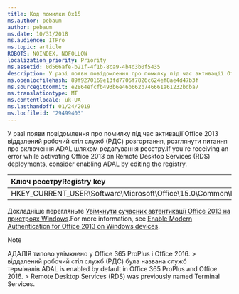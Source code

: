 ```yaml
---
title: Код помилки 0x15
ms.author: pebaum
author: pebaum
ms.date: 10/31/2018
ms.audience: ITPro
ms.topic: article
ROBOTS: NOINDEX, NOFOLLOW
localization_priority: Priority
ms.assetid: 0d566afe-b21f-4f1b-8ca9-4b4d3b0f5435
description: У разі появи повідомлення про помилку під час активації Office 2013 віддалений робочий стіл служб (РДС) розгортання, розглянути питання про включення ADAL шляхом редагування реєстру.
ms.openlocfilehash: 89f9270169e13fd7706f7826c624ef8ae4d47b3f
ms.sourcegitcommit: e2864efcfb493b6e46b662b746661a61232bdba7
ms.translationtype: MT
ms.contentlocale: uk-UA
ms.lasthandoff: 01/24/2019
ms.locfileid: "29499403"
---
```

<span data-ttu-id="e02ec-103">У разі появи повідомлення про помилку під час активації Office 2013 віддалений робочий стіл служб (РДС) розгортання, розглянути питання про включення ADAL шляхом редагування реєстру.</span><span class="sxs-lookup"><span data-stu-id="e02ec-103">If you're receiving an error while activating Office 2013 on Remote Desktop Services (RDS) deployments, consider enabling ADAL by editing the registry.</span></span> 
  
|<span data-ttu-id="e02ec-104">**Ключ реєстру**</span><span class="sxs-lookup"><span data-stu-id="e02ec-104">**Registry key**</span></span>|<span data-ttu-id="e02ec-105"> введіть </span><span class="sxs-lookup"><span data-stu-id="e02ec-105">**Type**</span></span>|<span data-ttu-id="e02ec-106">Значення</span><span class="sxs-lookup"><span data-stu-id="e02ec-106">**Value**</span></span>|
|:-----|:-----|:-----|
|<span data-ttu-id="e02ec-107">HKEY_CURRENT_USER\Software\Microsoft\Office\15.0\Common\Identity\EnableADAL</span><span class="sxs-lookup"><span data-stu-id="e02ec-107">HKEY_CURRENT_USER\Software\Microsoft\Office\15.0\Common\Identity\EnableADAL</span></span>  <br/> |<span data-ttu-id="e02ec-108">REG_DWORD</span><span class="sxs-lookup"><span data-stu-id="e02ec-108">REG_DWORD</span></span>  <br/> |<span data-ttu-id="e02ec-109">1</span><span class="sxs-lookup"><span data-stu-id="e02ec-109">1</span></span>  <br/> |
   
<span data-ttu-id="e02ec-110">Докладніше перегляньте [Увімкнути сучасних автентикації Office 2013 на пристроях Windows](https://docs.microsoft.com/office365/admin/security-and-compliance/enable-modern-authentication).</span><span class="sxs-lookup"><span data-stu-id="e02ec-110">For more information, see [Enable Modern Authentication for Office 2013 on Windows devices](https://docs.microsoft.com/office365/admin/security-and-compliance/enable-modern-authentication).</span></span>
  
> [!NOTE]
>  <span data-ttu-id="e02ec-p101">АДАЛІЯ типово увімкнено у Office 365 ProPlus і Office 2016. > віддалений робочий стіл служб (РДС) була названа служб терміналів.</span><span class="sxs-lookup"><span data-stu-id="e02ec-p101">ADAL is enabled by default in Office 365 ProPlus and Office 2016. >  Remote Desktop Services (RDS) was previously named Terminal Services.</span></span> 
  

